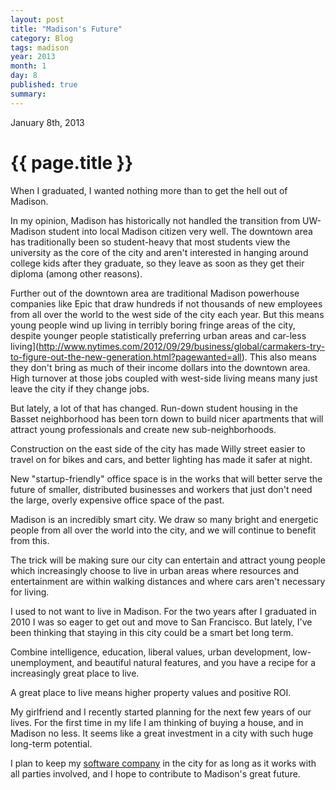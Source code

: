 ```yaml
---
layout: post
title: "Madison's Future"
category: Blog
tags: madison
year: 2013
month: 1
day: 8
published: true
summary: 
---
```


<p class="meta">January 8th, 2013</p>

# {{ page.title }} #

When I graduated, I wanted nothing more than to get the hell out of Madison.
 
In my opinion, Madison has historically not handled the transition from UW-Madison student into local Madison citizen very well. The downtown area has traditionally been so student-heavy that most students view the university as the core of the city and aren't interested in hanging around college kids after they graduate, so they leave as soon as they get their diploma (among other reasons).

Further out of the downtown area are traditional Madison powerhouse companies like Epic that draw hundreds if not thousands of new employees from all over the world to the west side of the city each year. But this means young people wind up living in terribly boring fringe areas of the city, despite younger people statistically preferring urban areas and car-less living](http://www.nytimes.com/2012/09/29/business/global/carmakers-try-to-figure-out-the-new-generation.html?pagewanted=all). This also means they don't bring as much of their income dollars into the downtown area. High turnover at those jobs coupled with west-side living means many just leave the city if they change jobs.

But lately, a lot of that has changed. Run-down student housing in the Basset neighborhood has been torn down to build nicer apartments that will attract young professionals and create new sub-neighborhoods.

Construction on the east side of the city has made Willy street easier to travel on for bikes and cars, and better lighting has made it safer at night. 

New "startup-friendly" office space is in the works that will better serve the future of smaller, distributed businesses and workers that just don't need the large, overly expensive office space of the past.

Madison is an incredibly smart city. We draw so many bright and energetic people from all over the world into the city, and we will continue to benefit from this.

The trick will be making sure our city can entertain and attract young people which increasingly choose to live in urban areas where resources and entertainment are within walking distances and where cars aren't necessary for living.

I used to not want to live in Madison. For the two years after I graduated in 2010 I was so eager to get out and move to San Francisco. But lately, I've been thinking that staying in this city could be a smart bet long term. 

Combine intelligence, education, liberal values, urban development, low-unemployment, and beautiful natural features, and you have a recipe for a increasingly great place to live.

A great place to live means higher property values and positive ROI.

My girlfriend and I recently started planning for the next few years of our lives. For the first time in my life I am thinking of buying a house, and in Madison no less. It seems like a great investment in a city with such huge long-term potential.

I plan to keep my [software company](http://drifty.co/) in the city for as long as it works with all parties involved, and I hope to contribute to Madison's great future.

